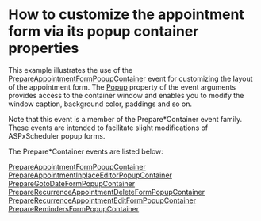 # How to customize the appointment form via its popup container properties


<p>This example illustrates the use of the <a href="http://documentation.devexpress.com/#AspNet/DevExpressWebASPxSchedulerASPxScheduler_PrepareAppointmentFormPopupContainertopic">PrepareAppointmentFormPopupContainer</a> event for customizing the layout of the appointment form. The <a href="http://documentation.devexpress.com/#AspNet/DevExpressWebASPxSchedulerASPxSchedulerPrepareFormPopupContainerEventArgs_Popuptopic">Popup</a> property of the event arguments provides access to the container window and enables you to modify the window caption, background color, paddings and so on.</p><p>Note that this event is a member of the Prepare*Container event family. These events are intended to facilitate slight modifications of ASPxScheduler popup forms.</p><p>The Prepare*Container events are listed below:</p><p><a href="http://documentation.devexpress.com/#AspNet/DevExpressWebASPxSchedulerASPxScheduler_PrepareAppointmentFormPopupContainertopic">PrepareAppointmentFormPopupContainer</a><br />
<a href="http://documentation.devexpress.com/#AspNet/DevExpressWebASPxSchedulerASPxScheduler_PrepareAppointmentInplaceEditorPopupContainertopic">PrepareAppointmentInplaceEditorPopupContainer</a> <br />
<a href="help://DevExpress.NETv9.1/DevExpress.ASPxScheduler/DevExpressWebASPxSchedulerASPxScheduler_PrepareGotoDateFormPopupContainertopic.htm">PrepareGotoDateFormPopupContainer</a> <br />
<a href="http://documentation.devexpress.com/#AspNet/DevExpressWebASPxSchedulerASPxScheduler_PrepareRecurrenceAppointmentDeleteFormPopupContainertopic">PrepareRecurrenceAppointmentDeleteFormPopupContainer</a> <br />
<a href="http://documentation.devexpress.com/#AspNet/DevExpressWebASPxSchedulerASPxScheduler_PrepareRecurrenceAppointmentEditFormPopupContainertopic">PrepareRecurrenceAppointmentEditFormPopupContainer</a> <br />
<a href="http://documentation.devexpress.com/#AspNet/DevExpressWebASPxSchedulerASPxScheduler_PrepareRemindersFormPopupContainertopic">PrepareRemindersFormPopupContainer</a></p>

<br/>


